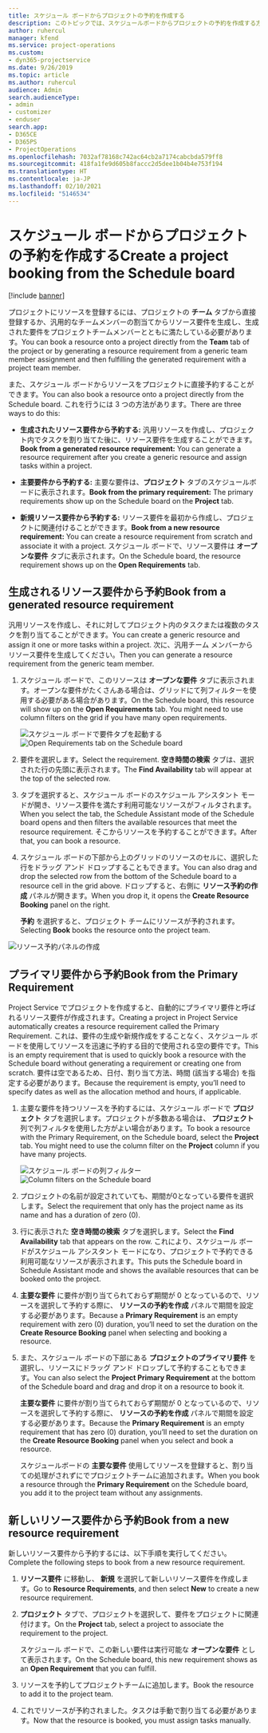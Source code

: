 ```yaml
---
title: スケジュール ボードからプロジェクトの予約を作成する
description: このトピックでは、スケジュールボードからプロジェクトの予約を作成する方法についての情報を提供します。
author: ruhercul
manager: kfend
ms.service: project-operations
ms.custom:
- dyn365-projectservice
ms.date: 9/26/2019
ms.topic: article
ms.author: ruhercul
audience: Admin
search.audienceType:
- admin
- customizer
- enduser
search.app:
- D365CE
- D365PS
- ProjectOperations
ms.openlocfilehash: 7032af78168c742ac64cb2a7174cabcbda579ff8
ms.sourcegitcommit: 418fa1fe9d605b8faccc2d5dee1b04b4e753f194
ms.translationtype: HT
ms.contentlocale: ja-JP
ms.lasthandoff: 02/10/2021
ms.locfileid: "5146534"
---
```

# <a name="create-a-project-booking-from-the-schedule-board"></a><span data-ttu-id="8f6eb-103">スケジュール ボードからプロジェクトの予約を作成する</span><span class="sxs-lookup"><span data-stu-id="8f6eb-103">Create a project booking from the Schedule board</span></span>

[!include [banner](../includes/psa-now-project-operations.md)]

<span data-ttu-id="8f6eb-104">プロジェクトにリソースを登録するには、プロジェクトの **チーム** タブから直接登録するか、汎用的なチームメンバーの割当てからリソース要件を生成し、生成された要件をプロジェクトチームメンバーとともに満たしている必要があります。</span><span class="sxs-lookup"><span data-stu-id="8f6eb-104">You can book a resource onto a project directly from the **Team** tab of the project or by generating a resource requirement from a generic team member assignment and then fulfilling the generated requirement with a project team member.</span></span>

<span data-ttu-id="8f6eb-105">また、スケジュール ボードからリソースをプロジェクトに直接予約することができます。</span><span class="sxs-lookup"><span data-stu-id="8f6eb-105">You can also book a resource onto a project directly from the Schedule board.</span></span> <span data-ttu-id="8f6eb-106">これを行うには 3 つの方法があります。</span><span class="sxs-lookup"><span data-stu-id="8f6eb-106">There are three ways to do this:</span></span>

- <span data-ttu-id="8f6eb-107">**生成されたリソース要件から予約する:** 汎用リソースを作成し、プロジェクト内でタスクを割り当てた後に、リソース要件を生成することができます。</span><span class="sxs-lookup"><span data-stu-id="8f6eb-107">**Book from a generated resource requirement:** You can generate a resource requirement after you create a generic resource and assign tasks within a project.</span></span>

- <span data-ttu-id="8f6eb-108">**主要要件から予約する:** 主要な要件は、**プロジェクト** タブのスケジュールボードに表示されます。</span><span class="sxs-lookup"><span data-stu-id="8f6eb-108">**Book from the primary requirement:** The primary requirements show up on the Schedule board on the **Project** tab.</span></span> 

- <span data-ttu-id="8f6eb-109">**新規リソース要件から予約する:** リソース要件を最初から作成し、プロジェクトに関連付けることができます。</span><span class="sxs-lookup"><span data-stu-id="8f6eb-109">**Book from a new resource requirement:** You can create a resource requirement from scratch and associate it with a project.</span></span> <span data-ttu-id="8f6eb-110">スケジュール ボードで、リソース要件は **オープンな要件** タブに表示されます。</span><span class="sxs-lookup"><span data-stu-id="8f6eb-110">On the Schedule board, the resource requirement shows up on the **Open Requirements** tab.</span></span>

## <a name="book-from-a-generated-resource-requirement"></a><span data-ttu-id="8f6eb-111">生成されるリソース要件から予約</span><span class="sxs-lookup"><span data-stu-id="8f6eb-111">Book from a generated resource requirement</span></span>

<span data-ttu-id="8f6eb-112">汎用リソースを作成し、それに対してプロジェクト内のタスクまたは複数のタスクを割り当てることができます。</span><span class="sxs-lookup"><span data-stu-id="8f6eb-112">You can create a generic resource and assign it one or more tasks within a project.</span></span> <span data-ttu-id="8f6eb-113">次に、汎用チーム メンバーからリソース要件を生成してください。</span><span class="sxs-lookup"><span data-stu-id="8f6eb-113">Then you can generate a resource requirement from the generic team member.</span></span> 

1.  <span data-ttu-id="8f6eb-114">スケジュール ボードで、このリソースは **オープンな要件** タブに表示されます。オープンな要件がたくさんある場合は、グリッドにて列フィルターを使用する必要がある場合があります。</span><span class="sxs-lookup"><span data-stu-id="8f6eb-114">On the Schedule board, this resource will show up on the **Open Requirements** tab. You might need to use column filters on the grid if you have many open requirements.</span></span> 

    <span data-ttu-id="8f6eb-115">![スケジュール ボードで要件タブを起動する](media/FAQ-Project-Booking-Schedule-Board-1.png "予約および割り当てテーブルのスクリーンショット")</span><span class="sxs-lookup"><span data-stu-id="8f6eb-115">![Open Requirements tab on the Schedule board](media/FAQ-Project-Booking-Schedule-Board-1.png "Screenshot of bookings and assignments table")</span></span>

2. <span data-ttu-id="8f6eb-116">要件を選択します。</span><span class="sxs-lookup"><span data-stu-id="8f6eb-116">Select the requirement.</span></span> <span data-ttu-id="8f6eb-117">**空き時間の検索** タブは、選択された行の先頭に表示されます。</span><span class="sxs-lookup"><span data-stu-id="8f6eb-117">The **Find Availability** tab will appear at the top of the selected row.</span></span>
 
3. <span data-ttu-id="8f6eb-118">タブを選択すると、スケジュール ボードのスケジュール アシスタント モードが開き、リソース要件を満たす利用可能なリソースがフィルタされます。</span><span class="sxs-lookup"><span data-stu-id="8f6eb-118">When you select the tab, the Schedule Assistant mode of the Schedule board opens and then filters the available resources that meet the resource requirement.</span></span> <span data-ttu-id="8f6eb-119">そこからリソースを予約することができます。</span><span class="sxs-lookup"><span data-stu-id="8f6eb-119">After that, you can book a resource.</span></span>

4. <span data-ttu-id="8f6eb-120">スケジュール ボードの下部から上のグリッドのリソースのセルに、選択した行をドラッグ アンド ドロップすることもできます。</span><span class="sxs-lookup"><span data-stu-id="8f6eb-120">You can also drag and drop the selected row from the bottom of the Schedule board to a resource cell in the grid above.</span></span> <span data-ttu-id="8f6eb-121">ドロップすると、右側に **リソース予約の作成** パネルが開きます。</span><span class="sxs-lookup"><span data-stu-id="8f6eb-121">When you drop it, it opens the **Create Resource Booking** panel on the right.</span></span>

    <span data-ttu-id="8f6eb-122">**予約** を選択すると、プロジェクト チームにリソースが予約されます。</span><span class="sxs-lookup"><span data-stu-id="8f6eb-122">Selecting **Book** books the resource onto the project team.</span></span>

![リソース予約パネルの作成](media/FAQ-Project-Booking-Schedule-Board-6.png "")
 

## <a name="book-from-the-primary-requirement"></a><span data-ttu-id="8f6eb-124">プライマリ要件から予約</span><span class="sxs-lookup"><span data-stu-id="8f6eb-124">Book from the Primary Requirement</span></span>

<span data-ttu-id="8f6eb-125">Project Service でプロジェクトを作成すると、自動的にプライマリ要件と呼ばれるリソース要件が作成されます。</span><span class="sxs-lookup"><span data-stu-id="8f6eb-125">Creating a project in Project Service automatically creates a resource requirement called the Primary Requirement.</span></span> <span data-ttu-id="8f6eb-126">これは、要件の生成や新規作成をすることなく、スケジュール ボードを使用してリソースを迅速に予約する目的で使用される空の要件です。</span><span class="sxs-lookup"><span data-stu-id="8f6eb-126">This is an empty requirement that is used to quickly book a resource with the Schedule board without generating a requirement or creating one from scratch.</span></span> <span data-ttu-id="8f6eb-127">要件は空であるため、日付、割り当て方法、時間 (該当する場合) を指定する必要があります。</span><span class="sxs-lookup"><span data-stu-id="8f6eb-127">Because the requirement is empty, you’ll need to specify dates as well as the allocation method and hours, if applicable.</span></span> 

1. <span data-ttu-id="8f6eb-128">主要な要件を持つリソースを予約するには、スケジュール ボードで **プロジェクト** タブを選択します。プロジェクトが多数ある場合は、 **プロジェクト** 列で列フィルタを使用した方がよい場合があります。</span><span class="sxs-lookup"><span data-stu-id="8f6eb-128">To book a resource with the Primary Requirement, on the Schedule board, select the **Project** tab. You might need to use the column filter on the **Project** column if you have many projects.</span></span>

   <span data-ttu-id="8f6eb-129">![スケジュール ボードの列フィルター](media/FAQ-Project-Booking-Schedule-Board-2.png "予約および割り当てテーブルのスクリーンショット")</span><span class="sxs-lookup"><span data-stu-id="8f6eb-129">![Column filters on the Schedule board](media/FAQ-Project-Booking-Schedule-Board-2.png "Screenshot of bookings and assignments table")</span></span>

2. <span data-ttu-id="8f6eb-130">プロジェクトの名前が設定されていても、期間が0となっている要件を選択します。</span><span class="sxs-lookup"><span data-stu-id="8f6eb-130">Select the requirement that only has the project name as its name and has a duration of zero (0).</span></span>

3. <span data-ttu-id="8f6eb-131">行に表示された **空き時間の検索** タブを選択します。</span><span class="sxs-lookup"><span data-stu-id="8f6eb-131">Select the **Find Availability** tab that appears on the row.</span></span> <span data-ttu-id="8f6eb-132">これにより、スケジュール ボードがスケジュール アシスタント モードになり、プロジェクトで予約できる利用可能なリソースが表示されます。</span><span class="sxs-lookup"><span data-stu-id="8f6eb-132">This puts the Schedule board in Schedule Assistant mode and shows the available resources that can be booked onto the project.</span></span>

4. <span data-ttu-id="8f6eb-133">**主要な要件** に要件が割り当てられておらず期間が 0 となっているので、リソースを選択して予約する際に、 **リソースの予約を作成** パネルで期間を設定する必要があります。</span><span class="sxs-lookup"><span data-stu-id="8f6eb-133">Because a **Primary Requirement** is an empty requirement with zero (0) duration, you’ll need to set the duration on the **Create Resource Booking** panel when selecting and booking a resource.</span></span>

5. <span data-ttu-id="8f6eb-134">また、スケジュール ボードの下部にある **プロジェクトのプライマリ要件** を選択し、リソースにドラッグ アンド ドロップして予約することもできます。</span><span class="sxs-lookup"><span data-stu-id="8f6eb-134">You can also select the **Project Primary Requirement** at the bottom of the Schedule board and drag and drop it on a resource to book it.</span></span>
 
    <span data-ttu-id="8f6eb-135">**主要な要件** に要件が割り当てられておらず期間が 0 となっているので、リソースを選択して予約する際に、 **リソースの予約を作成** パネルで期間を設定する必要があります。</span><span class="sxs-lookup"><span data-stu-id="8f6eb-135">Because the **Primary Requirement** is an empty requirement that has zero (0) duration, you’ll need to set the duration on the **Create Resource Booking** panel when you select and book a resource.</span></span>
 
    <span data-ttu-id="8f6eb-136">スケジュールボードの **主要な要件** 使用してリソースを登録すると、割り当ての処理がされずにでプロジェクトチームに追加されます。</span><span class="sxs-lookup"><span data-stu-id="8f6eb-136">When you book a resource through the **Primary Requirement** on the Schedule board, you add it to the project team without any assignments.</span></span>
 
## <a name="book-from-a-new-resource-requirement"></a><span data-ttu-id="8f6eb-137">新しいリソース要件から予約</span><span class="sxs-lookup"><span data-stu-id="8f6eb-137">Book from a new resource requirement</span></span>
<span data-ttu-id="8f6eb-138">新しいリソース要件から予約するには、以下手順を実行してください。</span><span class="sxs-lookup"><span data-stu-id="8f6eb-138">Complete the following steps to book from a new resource requirement.</span></span> 

1. <span data-ttu-id="8f6eb-139">**リソース要件** に移動し、 **新規** を選択して新しいリソース要件を作成します。</span><span class="sxs-lookup"><span data-stu-id="8f6eb-139">Go to **Resource Requirements**, and then select **New** to create a new resource requirement.</span></span>

2. <span data-ttu-id="8f6eb-140">**プロジェクト** タブで、プロジェクトを選択して、要件をプロジェクトに関連付けます。</span><span class="sxs-lookup"><span data-stu-id="8f6eb-140">On the **Project** tab, select a project to associate the requirement to the project.</span></span>
 
    <span data-ttu-id="8f6eb-141">スケジュール ボードで、この新しい要件は実行可能な **オープンな要件** として表示されます。</span><span class="sxs-lookup"><span data-stu-id="8f6eb-141">On the Schedule board, this new requirement shows as an **Open Requirement** that you can fulfill.</span></span>

3. <span data-ttu-id="8f6eb-142">リソースを予約してプロジェクトチームに追加します。</span><span class="sxs-lookup"><span data-stu-id="8f6eb-142">Book the resource to add it to the project team.</span></span>

4. <span data-ttu-id="8f6eb-143">これでリソースが予約されました。タスクは手動で割り当てる必要があります。</span><span class="sxs-lookup"><span data-stu-id="8f6eb-143">Now that the resource is booked, you must assign tasks manually.</span></span>

